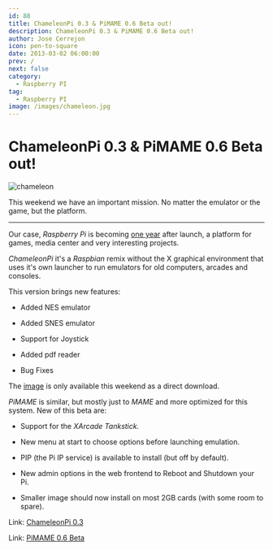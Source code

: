 ```yaml
---
id: 88
title: ChameleonPi 0.3 & PiMAME 0.6 Beta out!
description: ChameleonPi 0.3 & PiMAME 0.6 Beta out!
author: Jose Cerrejon
icon: pen-to-square
date: 2013-03-02 06:00:00
prev: /
next: false
category:
  - Raspberry PI
tag:
  - Raspberry PI
image: /images/chameleon.jpg
---
```


# ChameleonPi 0.3 & PiMAME 0.6 Beta out!

![chameleon](/images/chameleon.jpg)

This weekend we have an important mission. No matter the emulator or the game, but the platform.

- - -
Our case, *Raspberry Pi* is becoming [one year](http://www.raspberrypi.org/archives/3375) after launch, a platform for games, media center and very interesting projects.

*ChameleonPi* it's a *Raspbian* remix without the X graphical environment that uses it's own launcher to run emulators for old computers, arcades and consoles.

This version brings new features:

* Added NES emulator

* Added SNES emulator

* Support for Joystick

* Added pdf reader

* Bug Fixes

The [image](http://chameleon.enging.com/chameleon.v03.img.bz2) is only available this weekend as a direct download.

*PiMAME* is similar, but mostly just to *MAME* and more optimized for this system. New of this beta are:

* Support for the *XArcade Tankstick.*

* New menu at start to choose options before launching emulation.

* PIP (the Pi IP service) is available to install (but off by default).

* New admin options in the web frontend to Reboot and Shutdown your Pi.

* Smaller image should now install on most 2GB cards (with some room to spare).

Link: [ChameleonPi 0.3](http://chameleon.enging.com/?q=node/68)

Link: [PiMAME 0.6 Beta](http://blog.sheasilverman.com/pimame-raspberry-pi-os-download/)
